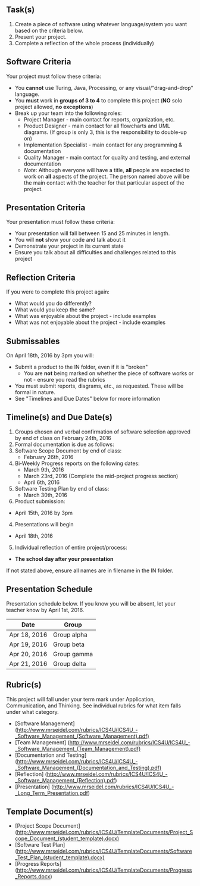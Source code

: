Task(s)
-------
1. Create a piece of software using whatever language/system you want based on the criteria below.
2. Present your project.
3. Complete a reflection of the whole process (individually)

Software Criteria
--------
Your project must follow these criteria:
* You **cannot** use Turing, Java, Processing, or any visual/"drag-and-drop" language.
* You **must** work in **groups of 3 to 4** to complete this project (**NO** solo project allowed, **no exceptions**)
* Break up your team into the following roles:
  * Project Manager - main contact for reports, organization, etc.
  * Product Designer - main contact for all flowcharts and UML diagrams. (If group is only 3, this is the responsibility to double-up on)
  * Implementation Specialist - main contact for any programming & documentation
  * Quality Manager - main contact for quality and testing, and external documentation
  * _Note_: Although everyone will have a title, **all** people are expected to work on **all** aspects of the project.  The person named above will be the main contact with the teacher for that particular aspect of the project.

Presentation Criteria
-----------
Your presentation must follow these criteria:
* Your presentation will fall between 15 and 25 minutes in length.
* You will **not** show your code and talk about it
* Demonstrate your project in its current state
* Ensure you talk about all difficulties and challenges related to this project

Reflection Criteria
-----------
If you were to complete this project again:
* What would you do differently?
* What would you keep the same?
* What was enjoyable about the project - include examples
* What was not enjoyable about the project - include examples

Submissables
------------
On April 18th, 2016 by 3pm you will:
* Submit a product to the IN folder, even if it is "broken"
  * You are **not** being marked on whether the piece of software works or not - ensure you read the rubrics
* You must submit reports, diagrams, etc., as requested. These will be formal in nature.
* See "Timelines and Due Dates" below for more information

Timeline(s) and Due Date(s)
----------
1. Groups chosen and verbal confirmation of software selection approved by end of class on February 24th, 2016
2. Formal documentation is due as follows:
  1. Software Scope Document by end of class:
	  * February 26th, 2016
  2. Bi-Weekly Progress reports on the following dates:
	  * March 9th, 2016
	  * March 23rd, 2016 (Complete the mid-project progress section)
	  * April 6th, 2016
  4. Software Testing Plan by end of class:
	  * March 30th, 2016
3. Product submission:
  * April 15th, 2016 by 3pm
4. Presentations will begin 
  * April 18th, 2016
5. Individual reflection of entire project/process:
  * **The school day after your presentation**

If not stated above, ensure all names are in filename in the IN folder.

Presentation Schedule
----------------------
Presentation schedule below. If you know you will be absent, let your teacher know by April 1st, 2016.

| Date | Group |
|------|-------|
| Apr 18, 2016 | Group alpha |
| Apr 19, 2016 | Group beta |
| Apr 20, 2016 | Group gamma |
| Apr 21, 2016 | Group delta |


Rubric(s)
---------
This project will fall under your term mark under Application, Communication, and Thinking. See individual rubrics for what item falls under what category.
* [Software Management] (http://www.mrseidel.com/rubrics/ICS4U/ICS4U_-_Software_Management_(Software_Management).pdf)
* [Team Management] (http://www.mrseidel.com/rubrics/ICS4U/ICS4U_-_Software_Management_(Team_Management).pdf)
* [Documentation and Testing] (http://www.mrseidel.com/rubrics/ICS4U/ICS4U_-_Software_Management_(Documentation_and_Testing).pdf)
* [Reflection] (http://www.mrseidel.com/rubrics/ICS4U/ICS4U_-_Software_Management_(Reflection).pdf)
* [Presentation] (http://www.mrseidel.com/rubrics/ICS4U/ICS4U_-_Long_Term_Presentation.pdf)

Template Document(s)
--------------------
* [Project Scope Document] (http://www.mrseidel.com/rubrics/ICS4U/TemplateDocuments/Project_Scope_Document_(student_template).docx)
* [Software Test Plan] (http://www.mrseidel.com/rubrics/ICS4U/TemplateDocuments/Software_Test_Plan_(student_template).docx)
* [Progress Reports] (http://www.mrseidel.com/rubrics/ICS4U/TemplateDocuments/Progress_Reports.docx)

